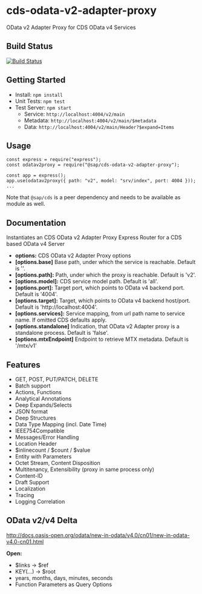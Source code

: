 # cds-odata-v2-adapter-proxy

OData v2 Adapter Proxy for CDS OData v4 Services

## Build Status
[![Build Status](https://gkecdxodata.jaas-gcp.cloud.sap.corp/buildStatus/icon?job=cds-community%2Fcds-odata-v2-adapter-proxy%2Fmaster)](https://gkecdxodata.jaas-gcp.cloud.sap.corp/job/cds-community/job/cds-odata-v2-adapter-proxy/job/master/)

## Getting Started

- Install: `npm install`
- Unit Tests: `npm test`
- Test Server: `npm start`
    - Service: `http://localhost:4004/v2/main`
    - Metadata: `http://localhost:4004/v2/main/$metadata`
    - Data: `http://localhost:4004/v2/main/Header?$expand=Items`

## Usage

```
const express = require("express");
const odatav2proxy = require("@sap/cds-odata-v2-adapter-proxy");

const app = express();
app.use(odatav2proxy({ path: "v2", model: "srv/index", port: 4004 }));
...
```

Note that `@sap/cds` is a peer dependency and needs to be available as module as well.

## Documentation

Instantiates an CDS OData v2 Adapter Proxy Express Router for a CDS based OData v4 Server
- **options:** CDS OData v2 Adapter Proxy options
- **[options.base]** Base path, under which the service is reachable. Default is ''.
- **[options.path]:** Path, under which the proxy is reachable. Default is 'v2'.
- **[options.model]:** CDS service model path. Default is 'all'.
- **[options.port]:** Target port, which points to OData v4 backend port. Default is '4004'.
- **[options.target]:** Target, which points to OData v4 backend host/port. Default is 'http://localhost:4004'.
- **[options.services]:** Service mapping, from url path name to service name. If omitted CDS defaults apply.
- **[options.standalone]** Indication, that OData v2 Adapter proxy is a standalone process. Default is 'false'.
- **[options.mtxEndpoint]** Endpoint to retrieve MTX metadata. Default is '/mtx/v1'
 
## Features

- GET, POST, PUT/PATCH, DELETE
- Batch support
- Actions, Functions
- Analytical Annotations
- Deep Expands/Selects
- JSON format
- Deep Structures
- Data Type Mapping (incl. Date Time)
- IEEE754Compatible
- Messages/Error Handling
- Location Header
- $inlinecount / $count / $value
- Entity with Parameters
- Octet Stream, Content Disposition
- Multitenancy, Extensibility (proxy in same process only)
- Content-ID
- Draft Support
- Localization
- Tracing
- Logging Correlation

## OData v2/v4 Delta
 
 http://docs.oasis-open.org/odata/new-in-odata/v4.0/cn01/new-in-odata-v4.0-cn01.html

**Open:**
- $links -> $ref
- KEY(...) -> $root
- years, months, days, minutes, seconds
- Function Parameters as Query Options
